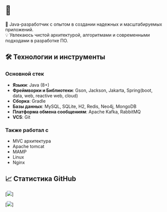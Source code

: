 # 👋

🚀 Java-разработчик с опытом в создании надежных и масштабируемых приложений.  
💡 Увлекаюсь чистой архитектурой, алгоритмами и современными подходами в разработке ПО.

## 🛠️ Технологии и инструменты
### Основной стек
- **Языки**: Java (8+)
- **Фреймворки и Библиотеки**: Gson, Jackson, Jakarta, Spring(boot, data, web, reactive web, cloud)
- **Сборка**: Gradle
- **Базы данных**: MySQL, SQLite, H2, Redis, Neo4j, MongoDB
- **Платформа обмена сообщениям**: Apache Kafka, RabbitMQ
- **VCS**: Git

### Также работал с
- MVC архитектура
- Apache tomcat
- MAMP
- Linux
- Nginx

## 📈 Статистика GitHub
[![](https://github-readme-stats.vercel.app/api?username=flow2708&show_icons=true&theme=radical)]

[![](https://github-readme-stats.vercel.app/api/top-langs/?username=flow2708&layout=compact&theme=radical)]

